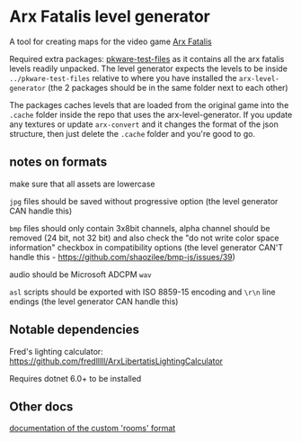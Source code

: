 # Arx Fatalis level generator

A tool for creating maps for the video game [Arx Fatalis](https://en.wikipedia.org/wiki/Arx_Fatalis)

Required extra packages: [pkware-test-files](https://github.com/arx-tools/pkware-test-files)
as it contains all the arx fatalis levels readily unpacked. The level generator expects the levels to be
inside `../pkware-test-files` relative to where you have installed the `arx-level-generator` (the 2 packages
should be in the same folder next to each other)

The packages caches levels that are loaded from the original game into the `.cache` folder inside the repo that uses
the arx-level-generator. If you update any textures or update `arx-convert` and it changes the format of the json
structure, then just delete the `.cache` folder and you're good to go.

## notes on formats

make sure that all assets are lowercase

`jpg` files should be saved without progressive option (the level generator CAN handle this)

`bmp` files should only contain 3x8bit channels, alpha channel should be removed (24 bit, not 32 bit) and also check the
"do not write color space information" checkbox in compatibility options
(the level generator CAN'T handle this - https://github.com/shaozilee/bmp-js/issues/39)

audio should be Microsoft ADCPM `wav`

`asl` scripts should be exported with ISO 8859-15 encoding and `\r\n` line endings (the level generator CAN handle this)

## Notable dependencies

Fred's lighting calculator: https://github.com/fredlllll/ArxLibertatisLightingCalculator

Requires dotnet 6.0+ to be installed

## Other docs

[documentation of the custom 'rooms' format](docs/rooms.md)
